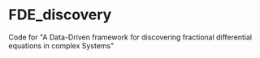 # FDE_discovery
Code for "A Data-Driven framework for discovering fractional  differential equations in complex Systems"
